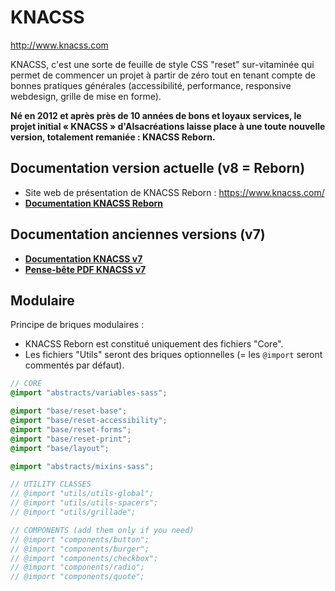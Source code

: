 # KNACSS

<http://www.knacss.com>

KNACSS, c'est une sorte de feuille de style CSS "reset" sur-vitaminée qui permet de commencer un projet à partir de zéro tout en tenant compte de bonnes pratiques générales (accessibilité, performance, responsive webdesign, grille de mise en forme).

**Né en 2012 et après près de 10 années de bons et loyaux services, le projet initial « KNACSS » d'Alsacréations laisse place à une toute nouvelle version, totalement remaniée : KNACSS Reborn.**

## Documentation version actuelle (v8 = Reborn)

- Site web de présentation de KNACSS Reborn : <https://www.knacss.com/>
- [**Documentation KNACSS Reborn**](https://www.knacss.com/doc.html)

## Documentation anciennes versions (v7)

- [**Documentation KNACSS v7**](https://www.knacss.com/doc-old.html)
- [**Pense-bête PDF KNACSS v7**](https://www.knacss.com/assets/pdf/knacss7-cheatsheet.pdf)

## Modulaire

Principe de briques modulaires :

- KNACSS Reborn est constitué uniquement des fichiers "Core".
- Les fichiers "Utils" seront des briques optionnelles (= les `@import` seront commentés par défaut).

```scss
// CORE
@import "abstracts/variables-sass";

@import "base/reset-base";
@import "base/reset-accessibility";
@import "base/reset-forms";
@import "base/reset-print";
@import "base/layout";

@import "abstracts/mixins-sass";

// UTILITY CLASSES
// @import "utils/utils-global";
// @import "utils/utils-spacers";
// @import "utils/grillade";

// COMPONENTS (add them only if you need)
// @import "components/button";
// @import "components/burger";
// @import "components/checkbox";
// @import "components/radio";
// @import "components/quote";
```
